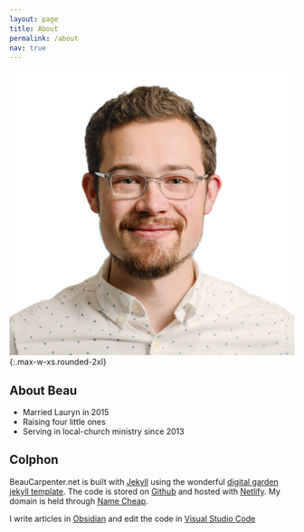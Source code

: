```yaml
---
layout: page
title: About
permalink: /about
nav: true
---
```


![Beau Carpenter Portrait](assets/beau_headshot.jpg){:.max-w-xs.rounded-2xl}
## About Beau
- Married Lauryn in 2015
- Raising four little ones
- Serving in local-church ministry since 2013

## Colphon

BeauCarpenter.net is built with [Jekyll](https://jekyllrb.com/) using the wonderful [digital garden jekyll  template](https://github.com/maximevaillancourt/digital-garden-jekyll-template). The code is stored on [Github](https://github.com/BTCarpenter/digital-garden-jekyll) and hosted with [Netlify](https://www.netlify.com/). My domain is held through [Name Cheap](https://www.namecheap.com/).

I write articles in [Obsidian](https://obsidian.md) and edit the code in [Visual Studio Code](https://code.visualstudio.com/)